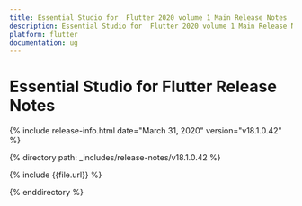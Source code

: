 ```yaml
---
title: Essential Studio for  Flutter 2020 volume 1 Main Release Notes  
description: Essential Studio for  Flutter 2020 volume 1 Main Release Notes  
platform: flutter
documentation: ug
---
```


# Essential Studio for  Flutter Release Notes  

{% include release-info.html date="March 31, 2020"  version="v18.1.0.42" %} 


{% directory path: _includes/release-notes/v18.1.0.42 %}

{% include {{file.url}} %}

{% enddirectory %}